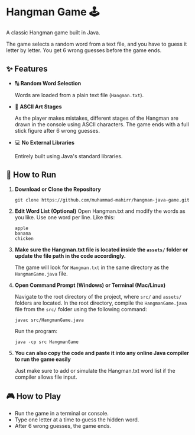 # Hangman Game 🕹️

A classic Hangman game built in Java.

The game selects a random word from a text file, and you have to guess it letter by letter. You get 6 wrong guesses before the game ends.

## ✨ Features

- 🔠 **Random Word Selection**

  Words are loaded from a plain text file (`Hangman.txt`).

- 🎨 **ASCII Art Stages**  

  As the player makes mistakes, different stages of the Hangman are drawn in the console using ASCII characters. The game ends with a full stick figure after 6 wrong guesses.

- 💻 **No External Libraries**  

  Entirely built using Java's standard libraries.

## 🚀 How to Run

1. **Download or Clone the Repository**
   ```
   git clone https://github.com/muhammad-mahirr/hangman-java-game.git
   
2. **Edit Word List (Optional)**
   Open Hangman.txt and modify the words as you like. Use one word per line. Like this:
   ```
   apple
   banana
   chicken
   ```
3. **Make sure the Hangman.txt file is located inside the `assets/` folder or update the file path in the code accordingly.**

   The game will look for `Hangman.txt` in the same directory as the `HangmanGame.java` file.
   
5. **Open Command Prompt (Windows) or Terminal (Mac/Linux)**

   Navigate to the root directory of the project, where `src/` and `assets/` folders are located.
   In the root directory, compile the `HangmanGame.java` file from the `src/` folder using the following command:
   ```
   javac src/HangmanGame.java
   ```
   Run the program:
   ```
   java -cp src HangmanGame
   ```
6. **You can also copy the code and paste it into any online Java compiler to run the game easily**

   Just make sure to add or simulate the Hangman.txt word list if the compiler allows file input.   

## 🎮 How to Play

- Run the game in a terminal or console.
- Type one letter at a time to guess the hidden word.
- After 6 wrong guesses, the game ends.


